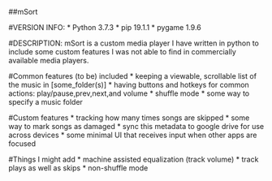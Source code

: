 ##mSort

#VERSION INFO:
	* Python 3.7.3
	* pip        19.1.1
	* pygame     1.9.6

#DESCRIPTION:
mSort is a custom media player I have written in python to include some custom features I was not able to find in commercially available media players.

#Common features (to be) included
	* keeping a viewable, scrollable list of the music in [some_folder(s)]
	* having buttons and hotkeys for common actions: play/pause,prev,next,and volume
	* shuffle mode
	* some way to specify a music folder

#Custom features
	* tracking how many times songs are skipped
	* some way to mark songs as damaged
	* sync this metadata to google drive for use across devices
	* some minimal UI that receives input when other apps are focused

#Things I might add
	* machine assisted equalization (track volume)
	* track plays as well as skips
	* non-shuffle mode

